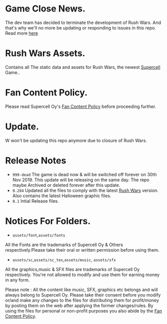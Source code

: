 # Game Close News.
 The dev team has decided to terminate the development of Rush Wars. And that's why we'll no more be updating or responding to issues in this repo.
 Read more [here](https://redd.it/drx6cv)
# Rush Wars Assets.
 Contains all The static data and assets for Rush Wars, the newest [Supercell](https://supercell.com) Game..

# Fan Content Policy.
 Please read Supercell Oy's [Fan Content Policy](https://supercell.com/en/fan-content-policy/)
 before proceeding further.
 
# Update.
W won't be updating this repo anymore due to closure of Rush Wars.

# Release Notes
 - `999-dead`
    The game is dead now & will be switched off forever on 30th Nov 2019. This update will be releasing on the same day. The repo maybe Archived or deleted forever after this update.
 - `0.284`
     Updated all the files to comply with the latest [Rush Wars](https://link.rushwarsgame.com) version. Also contains the latest Halloween graphic files.
  - `0.1`
   Intial Release files.
  


  
# Notices For Folders.
  - `assets/font`,`assets/fonts`
   
   All the Fonts are the trademarks of Supercell Oy & Others respectively.Please take their oral or written permission before using them.

 - `assets/sc`,`assets/sc_tex`,`assets/music`, `assets/sfx`
  
  All the graphics,music & SFX files are trademarks of Supercell Oy respectively. You're not allowed to modify and use them for earning money in any form.
  
  Please note : All the content like music, SFX, graphics etc belongs and will always belong to Supercell Oy. Please take their consent before you modify or/and make any changes to the files for distributing them for profit/money by posting them on the web after applying the former changes/rules. By using the files for personal or non-profit purposes you also abide by the [Fan Content Policy](https://github.com/psjbk/rw-assets/blob/master/README.MD#fan-content-policy).



